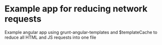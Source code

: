 Example app for reducing network requests
=======================

Example angular app using grunt-angular-templates and $templateCache to reduce all HTML and JS requests into one file
